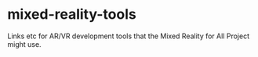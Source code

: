 # mixed-reality-tools
Links etc for AR/VR development tools that the Mixed Reality for All Project might use.  
